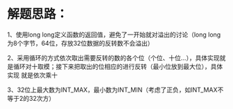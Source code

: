 解题思路：
===
1、使用long long定义函数的返回值，避免了一开始就对溢出的讨论（long long为8个字节，64位，存放32位数据的反转数不会溢出）<br>

2、采用循环的方式依次取出需要反转的数的各个位（个位、十位...），具体实现就是循环对十取模；接下来把取出的位相应的进行反转（最小位放到最大位），具体实现
就是依次乘十<br>

3、32位上最大数为INT_MAX，最小数为INT_MIN（考虑了正负，如INT_MAX不等于2的32次方）<br>
